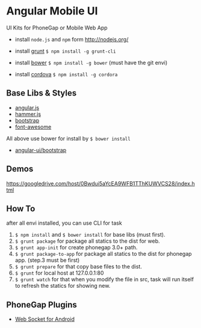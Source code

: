 # Angular Mobile UI

UI Kits for PhoneGap or Mobile Web App

* install `node.js` and `npm` form <http://nodejs.org/>

* install [grunt](http://gruntjs.com/) `$ npm install -g grunt-cli`
* install [bower](http://bower.io) `$ npm install -g bower` (must have the git envi)
* install [cordova](http://cordova.apache.org/) `$ npm install -g cordora`


## Base Libs & Styles

* [angular.js](https://github.com/angular/angular.js)
* [hammer.js](https://github.com/senchalabs/hammerjs)
* [bootstrap](https://github.com/twbs/bootstrap)
* [font-awesome](https://github.com/FortAwesome/Font-Awesome)

All above use bower for install by `$ bower install`

* [angular-ui/bootstrap](https://github.com/angular-ui/bootstrap)

## Demos

https://googledrive.com/host/0Bwdui5aYcEA9WFB1TThKUWVCS28/index.html

## How To

after all envi installed, you can use CLI for task

1. `$ npm install` and `$ bower install` for base libs (must first).
2. `$ grunt package` for package all statics to the dist for web.
3. `$ grunt app-init` for create phonegap 3.0+ path.
4. `$ grunt package-to-app` for package all statics to the dist for phonegap app. (step.3 must be first)
5. `$ grunt prepare` for that copy base files to the dist.
6. `$ grunt` for local host at 127.0.0.1:80
7. `$ grunt watch` for that when you modify the file in src, task will run itself to refresh the statics for showing new.



## PhoneGap Plugins

* [Web Socket for Android](https://github.com/mkuklis/phonegap-websocket)
